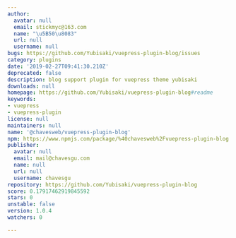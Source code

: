 ```yaml
---
author:
  avatar: null
  email: stickmyc@163.com
  name: "\u5B50\u8083"
  url: null
  username: null
bugs: https://github.com/Yubisaki/vuepress-plugin-blog/issues
category: plugins
date: '2019-02-27T09:41:30.210Z'
deprecated: false
description: blog support plugin for vuepress theme yubisaki
downloads: null
homepage: https://github.com/Yubisaki/vuepress-plugin-blog#readme
keywords:
- vuepress
- vuepress-plugin
license: null
maintainers: null
name: '@chavesweb/vuepress-plugin-blog'
npm: https://www.npmjs.com/package/%40chavesweb%2Fvuepress-plugin-blog
publisher:
  avatar: null
  email: mail@chavesgu.com
  name: null
  url: null
  username: chavesgu
repository: https://github.com/Yubisaki/vuepress-plugin-blog
score: 0.17917462919845592
stars: 0
unstable: false
version: 1.0.4
watchers: 0

---
```


